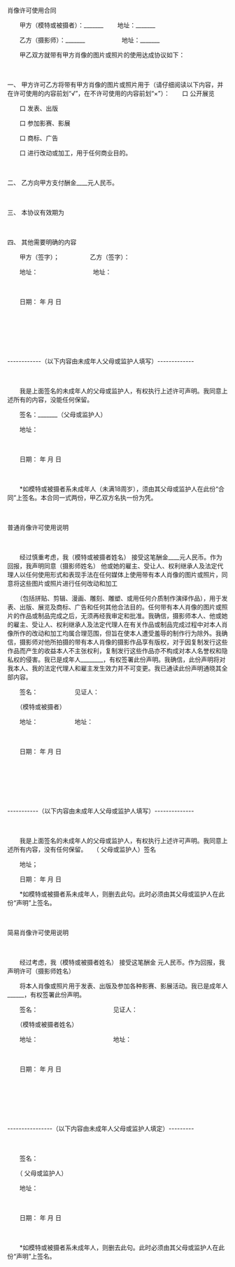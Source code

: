 



肖像许可使用合同



 

　　甲方（模特或被摄者）：_______　　 地址：_______

　　乙方（摄影师）：_______　　　　　　地址：_______　　

　　甲乙双方就带有甲方肖像的图片或照片的使用达成协议如下：

　　

一、
甲方许可乙方将带有甲方肖像的图片或照片用于（请仔细阅读以下内容，并在许可使用的内容前划“√”，在不许可使用的内容前划“×”）：　　口 公开展览

　　口 发表、出版

　　口 参加影赛、影展

　　口 商标、广告

　　口 进行改动或加工，用于任何商业目的。

　　

二、
 乙方向甲方支付酬金____元人民币。

　　

三、
 本协议有效期为

　　

四、
 其他需要明确的内容　　

　　甲方（签字）；　　　　　乙方（签字）：　　

　　地址：　　　　　　　　　地址：

　　


 　　日期： 年 月 日
 
　　



　　

　　


 ------------（以下内容由未成年人父母或监护人填写）-------------
 
　　



　　我是上面签名的未成年人的父母或监护人，有权执行上述许可声明。我同意上述所有的内容，没能任何保留。　　

　　签名：_______（父母或监护人）

　　地址：

　　


 　　日期： 年 月 日
 
　　



　　*如模特或被摄者系未成年人（未满18周岁），须由其父母或监护人在此份“合同”上签名。本合同一式两份，甲乙双方名执一份为凭。

　　


 普通肖像许可使用说明
 
　　



　　经过慎重考虑，我（模特或被摄者姓名） 接受这笔酬金____元人民币。作为回报，我声明同意（摄影师姓名） 他或她的雇主、受让人、权利继承人及法定代理人以任何使用形式和表现手法在任何媒体上使用带有本人肖像的图片或照片，同意将这些图片或照片进行任何改动和加工

　　（包括拼贴、剪辑、漫画、雕刻、雕塑、或用任何介质制作演绎作品），用于发表、出版、展览及商标、广告和任何其他合法目的。任何带有本人肖像的图片或照片的作品或制品完成之后，无须再经我审定和批准。我确信，摄影师本人、他或她的雇主、受让人、权利继承人及法定代理人在有关作品或制品完成过程中对本人肖像所作的改动和加工均属合理范围，但旨在使本人遭受羞辱的制作行为除外。我确信，摄影师对他所拍摄的带有本人肖像的摄影作品享有版权，对于因复制发行这些作品而产生的收益本人不主张权利，复制发行这些作品亦不构成对本人名誉权和隐私权的侵害。我已是成年人________，有权签署此份声明。我确信，此份声明将对我本人、我的法定代理人和雇主发生效力并不可变更。我已通读此份声明通晓其全部内容。　　

　　签名：　　　　　　见证人：

　　（模特或被摄者）　　

　　地址：　　　　　　地址：

　　


 　　日期： 年 月 日
 
　　



　　

　　


 -----------（以下内容由未成年人父母或监护人填写）--------------
 
　　



　　我是上面签名的未成年人的父母或监护人，有权执行上述许可声明。我同意上述所有内容，没有任何保留。　　（ 父母或监护人）签名

　　地址；

　　日期： 年 月 日　　

　　*如模特或被摄者系未成年人，则删去此句。此时必须由其父母或监护人在此份“声明”上签名。

　　


 简易肖像许可使用说明
 
　　



　　经过考虑，我（模特或被摄者姓名） 接受这笔酬金 元人民币。作为回报，我声明许可（摄影师姓名）

　　将本人肖像或照片用于发表、出版及参加各种影赛、影展活动。我已是成年人______，有权签署此份声明。　　

　　签名：　　　　　　　　　　　　 见证人：

　　（模特或被摄者姓名）　　

　　地址：　　　　　　　　　　　　 地址：

　　


 　　日期： 年 月 日
 
　　



　　

　　


 ----------------（以下内容由未成年人父母或监护人填定）---------
 
　　



　　签名：

　　（ 父母或监护人）

　　地址：

　　


 　　日期： 年 月 日
 
　　



　　*如模特或被摄者系未成年人，则删去此句。此时必须由其父母或监护人在此份“声明”上签名。

　　